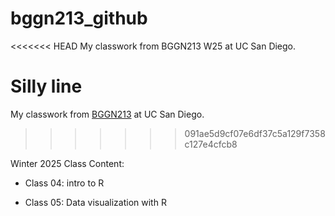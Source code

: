 # bggn213_github
<<<<<<< HEAD
My classwork from BGGN213 W25 at UC San Diego.

Silly line
=======
My classwork from [BGGN213](https://bioboot.github.io/bggn213_W25/) at UC San Diego.
>>>>>>> 091ae5d9cf07e6df37c5a129f7358c127e4cfcb8

Winter 2025 Class Content: 
- Class 04: intro to R

- Class 05: Data visualization with R 